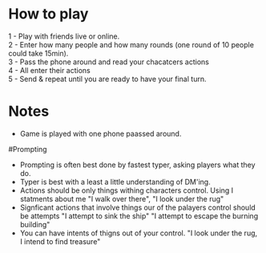 # How to play

1 - Play with friends live or online.<br />
2 - Enter how many people and how many rounds (one round of 10 people could take 15min).<br />
3 - Pass the phone around and read your chacatcers actions<br />
4 - All enter their actions<br />
5 - Send & repeat until you are ready to have your final turn.<br />


# Notes
 - Game is played with one phone paassed around.

#Prompting
 - Prompting is often best done by fastest typer, asking players what they do.
 - Typer is best with a least a little understanding of DM'ing.
 - Actions should be only things withing characters control. Using I statments about me "I walk over there", "I look under the rug"
 - Signficant actions that involve things our of the palayers control should be attempts "I attempt to sink the ship" "I attempt to escape the burning building"
 - You can have intents of thigns out of your control. "I look under the rug, I intend to find treasure" 
